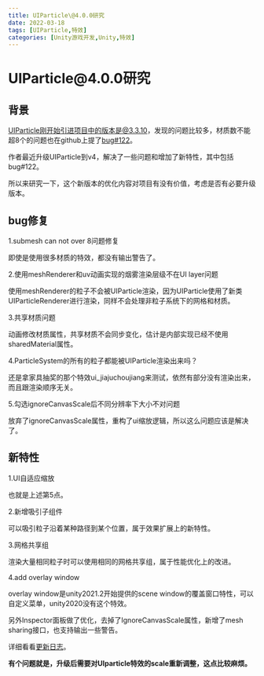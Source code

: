 ```yaml
---
title: UIParticle\@4.0.0研究
date: 2022-03-18
tags: [UIParticle,特效]
categories: [Unity游戏开发,Unity,特效]
---
```


<!-- more -->

# UIParticle\@4.0.0研究

## 背景

UIParticle刚开始引进项目中的版本是@3.3.10，发现的问题比较多，材质数不能超8个的问题也在github上提了[bug#122](https://github.com/mob-sakai/ParticleEffectForUGUI/issues/122 "bug#122")。

作者最近升级UIParticle到v4，解决了一些问题和增加了新特性，其中包括bug#122。

所以来研究一下，这个新版本的优化内容对项目有没有价值，考虑是否有必要升级版本。

## bug修复

1.submesh can not over 8问题修复

即使是使用很多材质的特效，都没有输出警告了。

2.使用meshRenderer和uv动画实现的烟雾渲染层级不在UI layer问题

使用meshRenderer的粒子不会被UIParticle渲染，因为UIParticle使用了新类UIParticleRenderer进行渲染，同样不会处理非粒子系统下的网格和材质。

3.共享材质问题

动画修改材质属性，共享材质不会同步变化，估计是内部实现已经不使用sharedMaterial属性。

4.ParticleSystem的所有的粒子都能被UIParticle渲染出来吗？

还是拿家具抽奖的那个特效ui\_jiajuchoujiang来测试，依然有部分没有渲染出来，而且跟渲染顺序无关。

5.勾选ignoreCanvasScale后不同分辨率下大小不对问题

放弃了ignoreCanvasScale属性，重构了ui缩放逻辑，所以这么问题应该是解决了。

## 新特性

1.UI自适应缩放

也就是上述第5点。

2.新增吸引子组件

可以吸引粒子沿着某种路径到某个位置，属于效果扩展上的新特性。

3.网格共享组

渲染大量相同粒子时可以使用相同的网格共享组，属于性能优化上的改进。

4.add overlay window

overlay window是unity2021.2开始提供的scene window的覆盖窗口特性，可以自定义菜单，unity2020没有这个特效。

另外Inspector面板做了优化，去掉了IgnoreCanvasScale属性，新增了mesh sharing接口，也支持输出一些警告。

详细看看[更新日志](https://github.com/mob-sakai/ParticleEffectForUGUI/releases "更新日志")。

**有个问题就是，升级后需要对UIparticle特效的scale重新调整，这点比较麻烦。**
